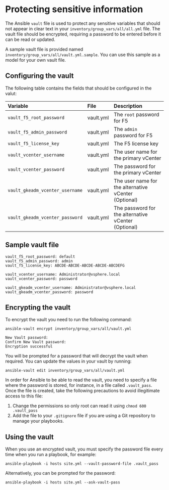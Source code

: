 # Protecting sensitive information

The Ansible `vault` file is used to protect any sensitive variables that should not appear in clear text in your
`inventory/group_vars/all/all.yml` file. The vault file should be encrypted, requiring a password to be entered
before it can be read or updated.

A sample vault file is provided named `inventory/group_vars/all/vault.yml.sample`. You can use this sample as a model for your own vault file. 

## Configuring the vault

The following table contains the fields that should be configured in the valut:

|Variable|File|Description|
|:-------|:---|:----------|
|`vault_f5_root_password`|vault.yml|The `root` password for F5|
|`vault_f5_admin_password`|vault.yml|The `admin` password for F5|
|`vault_f5_license_key`|vault.yml|The F5 license key|
|`vault_vcenter_username`|vault.yml|The user name for the primary vCenter|
|`vault_vcenter_password`|vault.yml|The password for the primary vCenter|
|`vault_gkeadm_vcenter_username`|vault.yml|The user name for the alternative vCenter<br>(Optional)|
|`vault_gkeadm_vcenter_password`|vault.yml|The password for the alternative vCenter<br>(Optional)|

## Sample vault file

```
vault_f5_root_password: default
vault_f5_admin_password: admin
vault_f5_license_key: ABCDE-ABCDE-ABCDE-ABCDE-ABCDEFG

vault_vcenter_username: Administrator@vsphere.local
vault_vcenter_password: password

vault_gkeadm_vcenter_username: Administrator@vsphere.local
vault_gkeadm_vcenter_password: password
```


## Encrypting the vault

To encrypt the vault you need to run the following command:

```
ansible-vault encrypt inventory/group_vars/all/vault.yml

New Vault password:
Confirm New Vault password:
Encryption successful
```

You will be prompted for a password that will decrypt the vault when required. You can update the values in your vault by running:

```
ansible-vault edit inventory/group_vars/all/vault.yml
```

In order for Ansible to be able to read the vault, you need to specify a file where the password is stored, for instance, in a file called `.vault_pass`. Once the file is created, take the following precautions to avoid illegitimate access to this file:

1. Change the permissions so only root can read it using `chmod 600 .vault_pass`
2. Add the file to your `.gitignore` file if you are using a Git repository to manage your playbooks.


## Using the vault

When you use an encrypted vault, you must specify the password file every time when you run a playbook, for example:

```
ansible-playbook -i hosts site.yml --vault-password-file .vault_pass
```

Alternatively, you can be prompted for the password:

```
ansible-playbook -i hosts site.yml --ask-vault-pass
```
